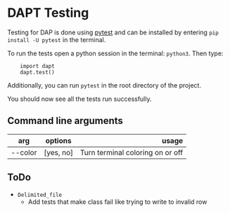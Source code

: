 # DAPT Testing

Testing for DAP is done using [pytest](pytest.org) and can be installed by entering `pip install -U pytest` in the terminal. 

To run the tests open a python session in the terminal: `python3`.  Then type:
```
	import dapt
	dapt.test()
```

Additionally, you can run `pytest` in the root directory of the project.

You should now see all the tests run successfully.

## Command line arguments
| arg | options | usage |
| ---- |:----:| ----:|
| --color | [yes, no] | Turn terminal coloring on or off |


## ToDo
- `Delimited_file`
    - Add tests that make class fail like trying to write to invalid row